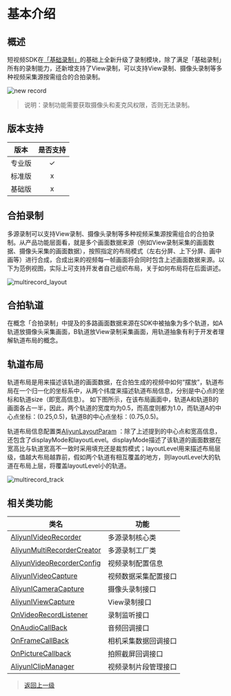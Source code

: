 # 基本介绍

## 概述
短视频SDK在[「基础录制」](../基础录制/README.md)的基础上全新升级了录制模块，除了满足「基础录制」所有的录制能力，还新增支持了View录制，可以支持View录制、摄像头录制等多种视频采集源按需组合的合拍录制。

![new record](https://alivc-demo-cms.alicdn.com/versionProduct/sourceCode/shortVideo/images/new_record_intro.jpg)
>说明：录制功能需要获取摄像头和麦克风权限，否则无法录制。

## 版本支持
|  版本  | 是否支持 |
| :----: | :------: |
| 专业版 |    ✓     |
| 标准版 |    x     |
| 基础版 |    x     |


## 合拍录制
多源录制可以支持View录制、摄像头录制等多种视频采集源按需组合的合拍录制。从产品功能层面看，就是多个画面数据来源（例如View录制采集的画面数据、摄像头采集的画面数据），按照指定的布局模式（左右分屏、上下分屏、画中画等）进行合成，合成出来的视频每一帧画面将会同时包含上述画面数据来源。以下为范例视图，实际上可支持开发者自己组织布局，关于如何布局将在后面讲述。

![multirecord_layout](https://alivc-demo-cms.alicdn.com/versionProduct/sourceCode/shortVideo/images/multirecord_layout.png)

## 合拍轨道
在概念「合拍录制」中提及的多路画面数据来源在SDK中被抽象为多个轨道，如A轨道放摄像头采集画面，B轨道放View录制采集画面，用轨道抽象有利于开发者理解轨道布局的概念。

## 轨道布局
轨道布局是用来描述该轨道的画面数据，在合拍生成的视频中如何“摆放”，轨道布局在一个归一化的坐标系中，从两个纬度来描述轨道布局信息，分别是中心点的坐标和轨道size（即宽高信息）。
如下图所示，在该布局画面中，轨道A和轨道B的画面各占一半，因此，两个轨道的宽度均为0.5，而高度则都为1.0，而轨道A的中心点坐标：(0.25,0.5)，轨道B的中心点坐标：(0.75,0.5)。

轨道布局信息配置类[AliyunLayoutParam](https://alivc-demo-cms.alicdn.com/versionProduct/doc/shortVideo/android_new_cn/com/aliyun/svideosdk/common/struct/common/AliyunLayoutParam.html) ：除了上述提到的中心点和宽高信息，还包含了displayMode和layoutLevel。displayMode描述了该轨道的画面数据在宽高比与轨道宽高不一致时采用填充还是裁剪模式；layoutLevel用来描述布局层级，值越大布局越靠前，假如两个轨道有相互覆盖的地方，则layoutLevel大的轨道在布局上层，将覆盖layoutLevel小的轨道。

![multirecord_track](https://alivc-demo-cms.alicdn.com/versionProduct/sourceCode/shortVideo/images/multirecord_track.png)

## 相关类功能

| 类名                                                                                                                                                                                 | 功能                 |
| ------------------------------------------------------------------------------------------------------------------------------------------------------------------------------------ | -------------------- |
| [AliyunIVideoRecorder](https://alivc-demo-cms.alicdn.com/versionProduct/doc/shortVideo/android_new_cn/com/aliyun/svideosdk/multirecorder/AliyunIVideoRecorder.html)                  | 多源录制核心类       |
| [AliyunMultiRecorderCreator](https://alivc-demo-cms.alicdn.com/versionProduct/doc/shortVideo/android_new_cn/com/aliyun/svideosdk/multirecorder/impl/AliyunMultiRecorderCreator.html) | 多源录制工厂类       |
| [AliyunVideoRecorderConfig](https://alivc-demo-cms.alicdn.com/versionProduct/doc/shortVideo/android_new_cn/com/aliyun/svideosdk/multirecorder/config/AliyunVideoRecorderConfig.html) | 视频录制配置信息     |
| [AliyunIVideoCapture](https://alivc-demo-cms.alicdn.com/versionProduct/doc/shortVideo/android_new_cn/com/aliyun/svideosdk/multirecorder/AliyunIVideoCapture.html)                    | 视频数据采集配置接口 |
| [AliyunICameraCapture](https://alivc-demo-cms.alicdn.com/versionProduct/doc/shortVideo/android_new_cn/com/aliyun/svideosdk/multirecorder/AliyunICameraCapture.html)                  | 摄像头录制接口       |
| [AliyunIViewCapture](https://alivc-demo-cms.alicdn.com/versionProduct/doc/shortVideo/android_new_cn/com/aliyun/svideosdk/multirecorder/AliyunIViewCapture.html)                      | View录制接口         |
| [OnVideoRecordListener](https://alivc-demo-cms.alicdn.com/versionProduct/doc/shortVideo/android_new_cn/com/aliyun/svideosdk/multirecorder/OnVideoRecordListener.html)                | 录制监听接口         |
| [OnAudioCallBack](https://alivc-demo-cms.alicdn.com/versionProduct/doc/shortVideo/android_new_cn/com/aliyun/svideosdk/common/callback/recorder/OnAudioCallBack.html)                 | 音频回调接口         |
| [OnFrameCallBack](https://alivc-demo-cms.alicdn.com/versionProduct/doc/shortVideo/android_new_cn/com/aliyun/svideosdk/common/callback/recorder/OnFrameCallBack.html)                 | 相机采集数据回调接口 |
| [OnPictureCallback](https://alivc-demo-cms.alicdn.com/versionProduct/doc/shortVideo/android_new_cn/com/aliyun/svideosdk/multirecorder/OnPictureCallback.html)                        | 拍照截屏回调接口     |
| [AliyunIClipManager](https://alivc-demo-cms.alicdn.com/versionProduct/doc/shortVideo/android_new_cn/com/aliyun/svideosdk/recorder/AliyunIClipManager.html)                           | 视频录制片段管理接口 |


>[返回上一级](README.md)